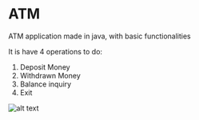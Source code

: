 # ATM
ATM application made in java, with basic functionalities

It is have 4 operations to do:

1. Deposit Money
2. Withdrawn Money
3. Balance inquiry
4. Exit


![alt text](https://https://github.com/sixper/ATM/blob/master/img/1.png?raw=true)
